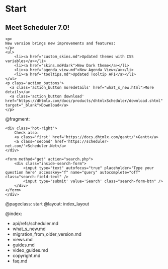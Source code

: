 Start
=====

<div class="newsblock">
    <h2>Meet Scheduler 7.0!</h2>
    
    <p>
    New version brings new improvements and features:
    </p>
    <ul>
        <li><a href="custom_skins.md">Updated themes with CSS variables</a></li>
        <li><a href="skins.md#dark">New Dark theme</a></li>
        <li><a href="agenda_view.md">New Agenda View</a></li>
        <li><a href="tooltips.md">Updated Tooltip API</a></li>
    </ul>
    <p class='action_buttons'>
      <a class='action_button moredetails' href="what_s_new.html">More details</a>
      <a class='action_button download' href="https://dhtmlx.com/docs/products/dhtmlxScheduler/download.shtml" target="_blank">Download</a>
    </p>
</div>

<div class='hands'></div>
<div class='tablet'></div>

@fragment: <div class='hot-news'>
	<div class='inside-hot'>
    
    <div class='hot-right'>
    	Check also:
    	<a class='first' href='https://docs.dhtmlx.com/gantt/'>Gantt</a>
    	<a class='second' href='https://scheduler-net.com/'>Scheduler.Net</a>
	</div>
    
    <form method="get" action="search.php">
        <div class="inside-search-form">
            <input type="text" autofocus="true" placeholder='Type your question here' accesskey="f" name="query" autocomplete="off" class="search-field-text" />
            <input type='submit' value='Search' class="search-form-btn" />
        </div>
    </form>
    </div>
</div>



@pageclass: start
@layout: index_layout

@index:
- api/refs/scheduler.md
- what_s_new.md
- migration_from_older_version.md
- views.md
- guides.md
- video_guides.md
- copyright.md
- faq.md


